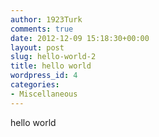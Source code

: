 ```yaml
---
author: 1923Turk
comments: true
date: 2012-12-09 15:18:30+00:00
layout: post
slug: hello-world-2
title: hello world
wordpress_id: 4
categories:
- Miscellaneous
---
```


hello world
